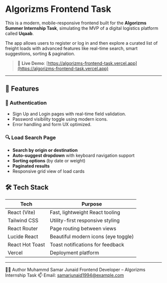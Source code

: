 # Algorizms Frontend Task 

This is a modern, mobile-responsive frontend built for the **Algorizms Summer Internship Task**, simulating the MVP of a digital logistics platform called **Uqaab**.

The app allows users to register or log in and then explore a curated list of freight loads with advanced features like real-time search, smart suggestions, sorting & pagination.

> 🔗 **Live Demo**: [https://algorizms-frontend-task.vercel.app](https://algorizms-frontend-task.vercel.app)

---

## 🌟 Features

### 🔐 Authentication

- Sign Up and Login pages with real-time field validation.
- Password visibility toggle using modern icons.
- Error handling and form UX optimized.

### 🔍 Load Search Page

- **Search by origin or destination**
- **Auto-suggest dropdown** with keyboard navigation support
- **Sorting options** (by date or weight)
- **Paginated results**
- Responsive grid view of load cards


## 🛠 Tech Stack

| Tech             | Purpose                               |
|------------------|----------------------------------------|
| React (Vite)     | Fast, lightweight React tooling        |
| Tailwind CSS     | Utility-first responsive styling       |
| React Router     | Page routing between views             |
| Lucide React     | Beautiful modern icons (eye toggle)    |
| React Hot Toast  | Toast notifications for feedback       |
| Vercel           | Deployment platform                    |

---



🧑‍💻 Author
Muhammd Samar Junaid
Frontend Developer – Algorizms Internship Task
📫 Email: samarjunaid1994@example.com
